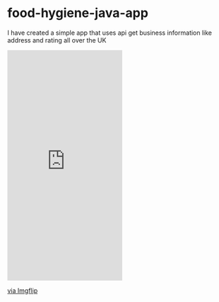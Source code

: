 # food-hygiene-java-app
I have created a simple app that uses api get business information like address and rating all over the UK

<div style="width:260px;max-width:100%;"><div style="height:0;padding-bottom:200%;position:relative;"><iframe style="position:absolute;top:0;left:0;width:100%;height:100%;" frameBorder="0" src="https://imgflip.com/embed/3qu3s6"></iframe></div><p><a href="https://imgflip.com/gif/3qu3s6">via Imgflip</a></p></div>
